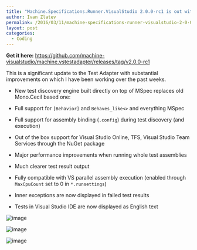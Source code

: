 ```yaml
---
title: "Machine.Specifications.Runner.VisualStudio 2.0.0-rc1 is out with many improvements"
author: Ivan Zlatev
permalink: /2016/03/11/machine-specifications-runner-visualstudio-2-0-0-rc1
layout: post
categories:
  - Coding
---
```


**Get it here:** https://github.com/machine-visualstudio/machine.vstestadapter/releases/tag/v2.0.0-rc1


This is a significant update to the Test Adapter with substantial improvements on which I have been working over the past weeks.

* New test discovery engine built directly on top of MSpec replaces old Mono.Cecil based one:

 * Full support for `[Behavior]` and `Behaves_like<>` and everything MSpec
 * Full support for assembly binding (`.config`) during test discovery (and execution)

* Out of the box support for Visual Studio Online, TFS, Visual Studio Team Services through the NuGet package

 * Major performance improvements when running whole test assemblies
 * Much clearer test result output
 * Fully compatible with VS parallel assembly execution (enabled through `MaxCpuCount`  set to 0 in `*.runsettings`)


* Inner exceptions are now displayed in failed test results

* Tests in Visual Studio IDE are now displayed as English text


![image](https://cloud.githubusercontent.com/assets/79742/13714426/5b1428be-e7c6-11e5-9afd-60486c5c3482.png)

![image](https://cloud.githubusercontent.com/assets/79742/13713366/88985202-e7c0-11e5-9019-5295190ba649.png)

![image](https://cloud.githubusercontent.com/assets/79742/13713375/923e9f32-e7c0-11e5-8689-045ca9949486.png)


